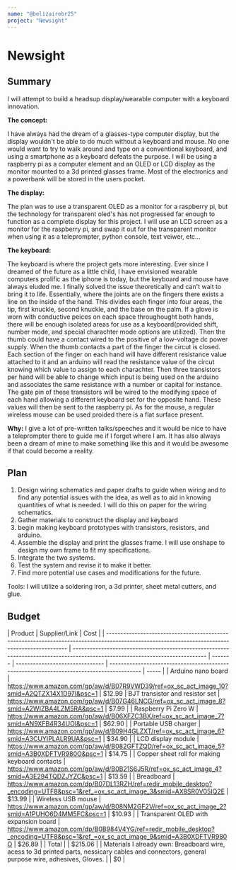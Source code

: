 ```yaml
---
name: "@belizairebr25"
project: "Newsight"
---
```


# Newsight

## Summary

I will attempt to build a headsup display/wearable computer with a keyboard innovation.

**The concept:**

I have always had the dream of a glasses-type computer display, but the display wouldn't be able to do much without a keyboard and mouse. No one would want to try to walk around and type on a conventional keyboard, and using a smartphone as a keyboard defeats the purpose. I will be using a raspberry pi as a computer element and an OLED or LCD display as the monitor mounted to a 3d printed glasses frame. Most of the electronics and a powerbank will be stored in the users pocket.

**The display:**

The plan was to use a transparent OLED as a monitor for a raspberry pi, but the technology for transparent oled's has not progressed far enough to function as a complete display for this project. I will use an LCD screen as a monitor for the raspberry pi, and swap it out for the transparent monitor when using it as a teleprompter, python console, text veiwer, etc...

**The keyboard:**

The keyboard is where the project gets more interesting. Ever since I dreamed of the future as a little child, I have envisioned wearable computers prolific as the iphone is today, but the keyboard and mouse have always eluded me. I finally solved the issue theoretically and can't wait to bring it to life. Essentially, where the joints are on the fingers there exists a line on the inside of the hand. This divides each finger into four areas, the tip, first knuckle, second knuckle, and the base on the palm. If a glove is worn with conductive peices on each space throughought both hands, there will be enough isolated areas for use as a keyboard(provided shift, number mode, and special charachter mode options are utilized). Then the thumb could have a contact wired to the positive of a low-voltage dc power supply. When the thumb contacts a part of the finger the circut is closed. Each section of the finger on each hand will have different resistance value attached to it and an arduino will read the resistance value of the circut knowing which value to assign to each charachter. Then three transistors per hand will be able to change which input is being used on the arduino and associates the same resistance with a number or capital for instance. The gate pin of these transistors will be wired to the modifying space of each hand allowing a different keyboard set for the opposite hand. These values will then be sent to the raspberry pi. As for the mouse, a regular wireless mouse can be used proided there is a flat surface present.

**Why:** I give a lot of pre-written talks/speeches and it would be nice to have a teleprompter there to guide me if I forget where I am. It has also always been a dream of mine to make something like this and it would be awesome if that could become a reality.

## Plan

1. Design wiring schematics and paper drafts to guide when wiring and to find any potential issues with the idea, as well as to aid in knowing quantities of what is needed. I will do this on paper for the wiring schematics.
2. Gather materials to construct the display and keyboard
3. begin making keyboard prototypes with transistors, resistors, and arduino.
4. Assemble the display and print the glasses frame. I will use onshape to design my own frame to fit my specifications.
5. Integrate the two systems.
6. Test the system and revise it to make it better. 
7. Find more potential use cases and modifications for the future.

Tools: I will utilize a soldering iron, a 3d printer, sheet metal cutters, and glue.

## Budget

| Product                                                                                                                                        | Supplier/Link                                                                                                                 | Cost    |
| ---------------------------------------------------------------------------------------------------------------------------------------------- | ----------------------------------------------------------------------------------------------------------------------------- | ------- | ------------------------------- | ----------------------------------------------------------------------------------------- | ----- |
| Arduino nano board                                                                                                                             | https://www.amazon.com/gp/aw/d/B07R9VWD39/ref=ox_sc_act_image_10?smid=A2QTZX14X1D97I&psc=1                                    | $12.99  | BJT transistor and resistor set | https://www.amazon.com/gp/aw/d/B07G46LNCG/ref=ox_sc_act_image_8?smid=A2WIZBA4LZM5RA&psc=1 | $7.99 |
| Raspberry Pi Zero W                                                                                                                            | https://www.amazon.com/gp/aw/d/B06XFZC3BX/ref=ox_sc_act_image_7?smid=AN9XFB4R34UOI&psc=1                                      | $62.90  |
| Portable USB charger                                                                                                                           | https://www.amazon.com/gp/aw/d/B09H4GLZXT/ref=ox_sc_act_image_6?smid=A3CUYIPLALR9UA&psc=1                                     | $34.90  |
| LCD display module                                                                                                                             | https://www.amazon.com/gp/aw/d/B082GFTZQD/ref=ox_sc_act_image_5?smid=A3B0XDFTVR980O&psc=1                                     | $14.75  |
| Copper sheet roll for making keyboard contacts                                                                                                 | https://www.amazon.com/gp/aw/d/B0B21S6J5R/ref=ox_sc_act_image_4?smid=A3E294TQDZJYZC&psc=1                                     | $13.59  |
| Breadboard                                                                                                                                     | https://www.amazon.com/dp/B07DL13RZH/ref=redir_mobile_desktop?_encoding=UTF8&psc=1&ref_=ox_sc_act_image_3&smid=AX8SR0V05IQ2E  | $13.99  |
| Wireless USB mouse                                                                                                                             | https://www.amazon.com/gp/aw/d/B08NM2GF2V/ref=ox_sc_act_image_2?smid=A1PUHO6D4MM5FC&psc=1                                     | $10.93  |
| Transparent OLED with expansion board                                                                                                          | https://www.amazon.com/dp/B0B984V4YG/ref=redir_mobile_desktop?_encoding=UTF8&psc=1&ref_=ox_sc_act_image_9&smid=A3B0XDFTVR980O | $26.89  |
| Total                                                                                                                                          |                                                                                                                               | $215.06 |
| Materials I already own: Breadboard wire, acess to 3d printed parts, nessicary cables and connectors, general purpose wire, adhesives, Gloves. |                                                                                                                               | $0      |
